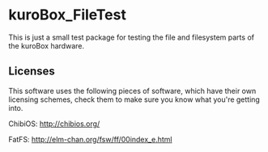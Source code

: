 kuroBox_FileTest
================

This is just a small test package for testing the file and filesystem parts
of the kuroBox hardware.

Licenses
--------

This software uses the following pieces of software, which have their own 
licensing schemes, check them to make sure you know what you're getting into.

ChibiOS: 
http://chibios.org/

FatFS:
http://elm-chan.org/fsw/ff/00index_e.html
